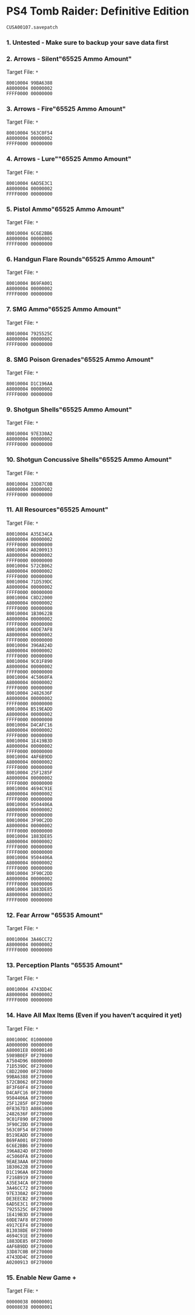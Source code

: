 # PS4 Tomb Raider: Definitive Edition

`CUSA00107.savepatch`

### 1. Untested - Make sure to backup your save data first
### 2. Arrows - Silent"65525 Ammo Amount"

Target File: `*`

```
80010004 99BA6388
A8000004 00000002
FFFF0000 00000000
```

### 3. Arrows - Fire"65525 Ammo Amount"

Target File: `*`

```
80010004 563C0F54
A8000004 00000002
FFFF0000 00000000
```

### 4. Arrows - Lure""65525 Ammo Amount"

Target File: `*`

```
80010004 6AD5E3C1
A8000004 00000002
FFFF0000 00000000
```

### 5. Pistol Ammo"65525 Ammo Amount"

Target File: `*`

```
80010004 6C6E2BB6
A8000004 00000002
FFFF0000 00000000
```

### 6. Handgun Flare Rounds"65525 Ammo Amount"

Target File: `*`

```
80010004 B69FA001
A8000004 00000002
FFFF0000 00000000
```

### 7. SMG Ammo"65525 Ammo Amount"

Target File: `*`

```
80010004 7925525C
A8000004 00000002
FFFF0000 00000000
```

### 8. SMG Poison Grenades"65525 Ammo Amount"

Target File: `*`

```
80010004 D1C196AA
A8000004 00000002
FFFF0000 00000000
```

### 9. Shotgun Shells"65525 Ammo Amount"

Target File: `*`

```
80010004 97E330A2
A8000004 00000002
FFFF0000 00000000
```

### 10. Shotgun Concussive Shells"65525 Ammo Amount"

Target File: `*`

```
80010004 33D87C0B
A8000004 00000002
FFFF0000 00000000
```

### 11. All Resources"65525 Amount"

Target File: `*`

```
80010004 A35E34CA
A8000004 00000002
FFFF0000 00000000
80010004 A0200913
A8000004 00000002
FFFF0000 00000000
80010004 572CB062
A8000004 00000002
FFFF0000 00000000
80010004 71D539DC
A8000004 00000002
FFFF0000 00000000
80010004 C8D22000
A8000004 00000002
FFFF0000 00000000
80010004 1B30622B
A8000004 00000002
FFFF0000 00000000
80010004 60DE7AF8
A8000004 00000002
FFFF0000 00000000
80010004 396A824D
A8000004 00000002
FFFF0000 00000000
80010004 9C01F890
A8000004 00000002
FFFF0000 00000000
80010004 4C5060FA
A8000004 00000002
FFFF0000 00000000
80010004 2482636F
A8000004 00000002
FFFF0000 00000000
80010004 B519EADD
A8000004 00000002
FFFF0000 00000000
80010004 D4CAFC16
A8000004 00000002
FFFF0000 00000000
80010004 1E419B3D
A8000004 00000002
FFFF0000 00000000
80010004 4AF6B9DD
A8000004 00000002
FFFF0000 00000000
80010004 25F1285F
A8000004 00000002
FFFF0000 00000000
80010004 4694C91E
A8000004 00000002
FFFF0000 00000000
80010004 9504406A
A8000004 00000002
FFFF0000 00000000
80010004 3F90C2DD
A8000004 00000002
FFFF0000 00000000
80010004 1883DE85
A8000004 00000002
FFFF0000 00000000
FFFF0000 00000000
80010004 9504406A
A8000004 00000002
FFFF0000 00000000
80010004 3F90C2DD
A8000004 00000002
FFFF0000 00000000
80010004 1883DE85
A8000004 00000002
FFFF0000 00000000
```

### 12. Fear Arrow "65535 Amount"

Target File: `*`

```
80010004 3A46CC72
A8000004 00000002
FFFF0000 00000000
```

### 13. Perception Plants "65535 Amount"

Target File: `*`

```
80010004 4743DD4C
A8000004 00000002
FFFF0000 00000000
```

### 14. Have All Max Items (Even if you haven’t acquired it yet)

Target File: `*`

```
8001000C 01000000
A0000000 00000000
A80001E8 00000140
5989B0EF 0F270000
A7504D96 08000000
71D539DC 0F270000
C8D22000 0F270000
99BA6388 0F270000
572CB062 0F270000
8F3F60F4 0F270000
D4CAFC16 0F270000
9504406A 0F270000
25F1285F 0F270000
0F8367D3 A0861000
2482636F 0F270000
9C01F890 0F270000
3F90C2DD 0F270000
563C0F54 0F270000
B519EADD 0F270000
B69FA001 0F270000
6C6E2BB6 0F270000
396A824D 0F270000
4C5060FA 0F270000
9EAE3AAA 0F270000
1B30622B 0F270000
D1C196AA 0F270000
F216B919 0F270000
A35E34CA 0F270000
3A46CC72 0F270000
97E330A2 0F270000
DE3EECB2 0F270000
6AD5E3C1 0F270000
7925525C 0F270000
1E419B3D 0F270000
60DE7AF8 0F270000
4917CEF4 0F270000
B13038DE 0F270000
4694C91E 0F270000
1883DE85 0F270000
4AF6B9DD 0F270000
33D87C0B 0F270000
4743DD4C 0F270000
A0200913 0F270000
```

### 15. Enable New Game +

Target File: `*`

```
00000038 00000001
00008038 00000001
```

